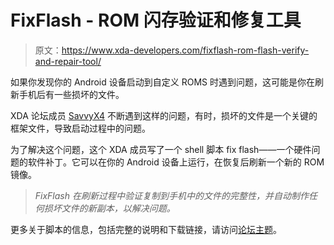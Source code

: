 # FixFlash - ROM 闪存验证和修复工具

> 原文：<https://www.xda-developers.com/fixflash-rom-flash-verify-and-repair-tool/>

如果你发现你的 Android 设备启动到自定义 ROMS 时遇到问题，这可能是你在刷新手机后有一些损坏的文件。

XDA 论坛成员 [SavvyX4](http://forum.xda-developers.com/member.php?u=2408157) 不断遇到这样的问题，有时，损坏的文件是一个关键的框架文件，导致启动过程中的问题。

为了解决这个问题，这个 XDA 成员写了一个 shell 脚本 fix flash——一个硬件问题的软件补丁。它可以在你的 Android 设备上运行，在恢复后刷新一个新的 ROM 镜像。

> *FixFlash 在刷新过程中验证复制到手机中的文件的完整性，并自动制作任何损坏文件的新副本，以解决问题。*

更多关于脚本的信息，包括完整的说明和下载链接，请访问[论坛主题](http://forum.xda-developers.com/showthread.php?t=765989)。